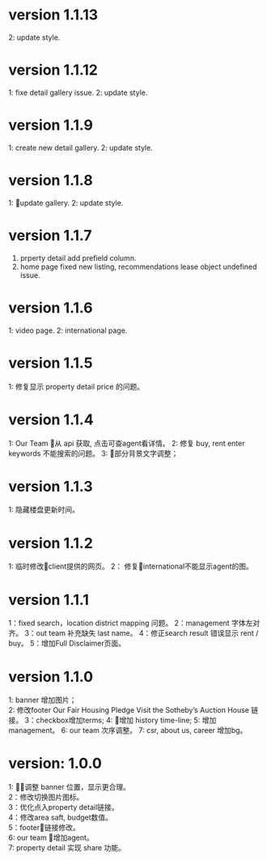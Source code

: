 # version 1.1.13
2: update style.

# version 1.1.12  
1: fixe detail gallery issue.
2: update style.

# version 1.1.9  
1: create new detail gallery.
2: update style. 

# version 1.1.8  
1: update gallery.
2: update style. 

# version 1.1.7  
1. prperty detail add prefield column.
2. home page fixed new listing, recommendations lease object undefined issue.  

# version 1.1.6  
1: video page.
2: international page.

# version 1.1.5  
1: 修复显示 property detail price 的问题。

# version 1.1.4
1: Our Team 从 api 获取, 点击可查agent看详情。
2: 修复 buy, rent enter keywords 不能搜索的问题。
3: 部分背景文字调整；

# version 1.1.3   
1: 隐藏楼盘更新时间。

# version 1.1.2 
1: 临时修改client提供的网页。
2： 修复international不能显示agent的图。

# version 1.1.1
1：fixed search，location district mapping 问题。
2：management 字体左对齐。
3：out team 补充缺失 last name。
4：修正search result 错误显示 rent / buy。
5：增加Full Disclaimer页面。

# version 1.1.0
1: banner 增加图片；  
2: 修改footer Our Fair Housing Pledge Visit the Sotheby’s Auction House 链接。
3：checkbox增加terms;
4: 增加 history time-line;
5: 增加 management。
6: our team 次序调整。
7: csr, about us, career 增加bg。

# version: 1.0.0  
1: 调整 banner 位置，显示更合理。  
2：修改切换图片图标。  
3：优化点入property detail链接。  
4：修改area saft, budget数值。  
5：footer链接修改。  
6: our team 增加agent。  
7: property detail 实现 share 功能。  